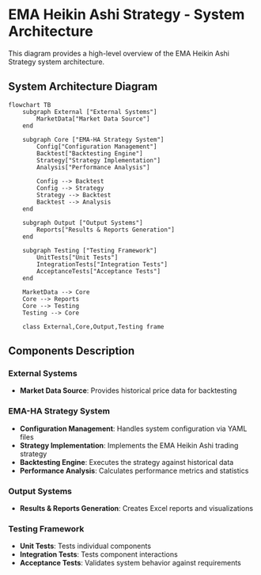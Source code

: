 # EMA Heikin Ashi Strategy - System Architecture

This diagram provides a high-level overview of the EMA Heikin Ashi Strategy system architecture.

## System Architecture Diagram

```mermaid
flowchart TB
    subgraph External ["External Systems"]
        MarketData["Market Data Source"]
    end

    subgraph Core ["EMA-HA Strategy System"]
        Config["Configuration Management"]
        Backtest["Backtesting Engine"]
        Strategy["Strategy Implementation"]
        Analysis["Performance Analysis"]
        
        Config --> Backtest
        Config --> Strategy
        Strategy --> Backtest
        Backtest --> Analysis
    end

    subgraph Output ["Output Systems"]
        Reports["Results & Reports Generation"]
    end

    subgraph Testing ["Testing Framework"]
        UnitTests["Unit Tests"]
        IntegrationTests["Integration Tests"]
        AcceptanceTests["Acceptance Tests"]
    end

    MarketData --> Core
    Core --> Reports
    Core --> Testing
    Testing --> Core

    class External,Core,Output,Testing frame
```

## Components Description

### External Systems
- **Market Data Source**: Provides historical price data for backtesting

### EMA-HA Strategy System
- **Configuration Management**: Handles system configuration via YAML files
- **Strategy Implementation**: Implements the EMA Heikin Ashi trading strategy
- **Backtesting Engine**: Executes the strategy against historical data
- **Performance Analysis**: Calculates performance metrics and statistics

### Output Systems
- **Results & Reports Generation**: Creates Excel reports and visualizations

### Testing Framework
- **Unit Tests**: Tests individual components
- **Integration Tests**: Tests component interactions
- **Acceptance Tests**: Validates system behavior against requirements
